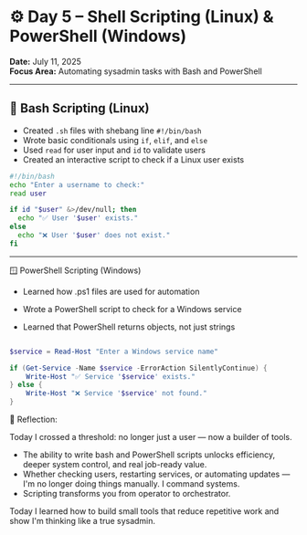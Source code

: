 # ⚙️ Day 5 – Shell Scripting (Linux) & PowerShell (Windows)

**Date:** July 11, 2025  
**Focus Area:** Automating sysadmin tasks with Bash and PowerShell

---

## 🐧 Bash Scripting (Linux)

- Created `.sh` files with shebang line `#!/bin/bash`
- Wrote basic conditionals using `if`, `elif`, and `else`
- Used `read` for user input and `id` to validate users
- Created an interactive script to check if a Linux user exists

```bash
#!/bin/bash
echo "Enter a username to check:"
read user

if id "$user" &>/dev/null; then
  echo "✅ User '$user' exists."
else
  echo "❌ User '$user' does not exist."
fi
```

---

🪟 PowerShell Scripting (Windows)

- Learned how .ps1 files are used for automation

- Wrote a PowerShell script to check for a Windows service

- Learned that PowerShell returns objects, not just strings

```powershell

$service = Read-Host "Enter a Windows service name"

if (Get-Service -Name $service -ErrorAction SilentlyContinue) {
    Write-Host "✅ Service '$service' exists."
} else {
    Write-Host "❌ Service '$service' not found."
}
```


🧠 Reflection:

Today I crossed a threshold: no longer just a user — now a builder of tools.

- The ability to write bash and PowerShell scripts unlocks efficiency, deeper system control, and real job-ready value.
- Whether checking users, restarting services, or automating updates — I'm no longer doing things manually. I command systems.
- Scripting transforms you from operator to orchestrator.
  
Today I learned how to build small tools that reduce repetitive work and show I'm thinking like a true sysadmin.
